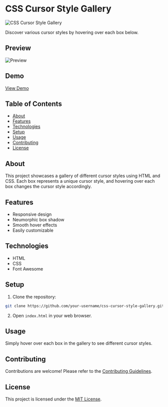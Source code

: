 # CSS Cursor Style Gallery

![CSS Cursor Style Gallery](https://img.shields.io/badge/CSS-Cursor%20Style%20Gallery-blue)

Discover various cursor styles by hovering over each box below.

## Preview

![Preview](preview.png)

## Demo

[View Demo](https://your-demo-link-here.com)

## Table of Contents

- [About](#about)
- [Features](#features)
- [Technologies](#technologies)
- [Setup](#setup)
- [Usage](#usage)
- [Contributing](#contributing)
- [License](#license)

## About

This project showcases a gallery of different cursor styles using HTML and CSS. Each box represents a unique cursor style, and hovering over each box changes the cursor style accordingly.

## Features

- Responsive design
- Neumorphic box shadow
- Smooth hover effects
- Easily customizable

## Technologies

- HTML
- CSS
- Font Awesome

## Setup

1. Clone the repository:

```bash
git clone https://github.com/your-username/css-cursor-style-gallery.git
```

2. Open `index.html` in your web browser.

## Usage

Simply hover over each box in the gallery to see different cursor styles.

## Contributing

Contributions are welcome! Please refer to the [Contributing Guidelines](CONTRIBUTING.md).

## License

This project is licensed under the [MIT License](LICENSE).
